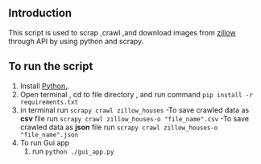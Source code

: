 ## Introduction

This script is used to scrap ,crawl ,and download images from [zillow](www.zillow.com) through API by using python and scrapy. 

## To run the script

1. Install [Python.](https://www.python.org/downloads/).
2. Open terminal , cd to file directory , and run command ``pip install -r requirements.txt``
3. in terminal run ``scrapy crawl zillow_houses``
   -To save crawled data as **csv** file run ``scrapy crawl zillow_houses-o "file_name".csv``
   -To save crawled data as **json** file run  ``scrapy crawl zillow_houses-o "file_name".json``
4. To run Gui app
   1. run ``python ./gui_app.py`` 

